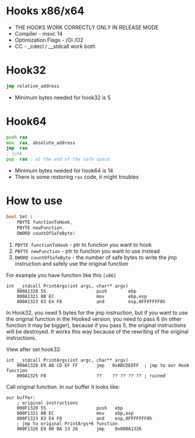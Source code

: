 # Hooks x86/x64

+ THE HOOKS WORK CORRECTLY ONLY IN RELEASE MODE
+ Compiler - msvc 14
+ Optimization Flags - /Oi /O2
+ CC - _cdecl / __stdcall work both

# Hook32
```asm
jmp relative_address 
```
  + Minimum bytes needed for hook32 is 5

# Hook64
```asm
push rax
mov  rax, absolute_address
jmp  rax
; junk
pop  rax ; at the end of the safe space
```
  + Minimum bytes needed for hook64 is 14
  + There is some restoring `rax` code, it might troubles

# How to use

```C
bool Set (
    PBYTE functionToHook, 
    PBYTE newFunction, 
    DWORD countOfSafeByte)
```
1. `PBYTE functionToHook` - ptr to function you want to hook
2. `PBYTE newFunction` - ptr to function you want to use instead
3. `DWORD countOfSafeByte` - the number of safe bytes to write the jmp instruction and safely use the original function 

For example you have function like this `[x86]`
```
int __stdcall PrintArgs(int argc, char** argv)
    000A1320 55                   push        ebp
    000A1321 8B EC                mov         ebp,esp
    000A1323 83 E4 F8             and         esp,0FFFFFFF8h
```
In Hook32, you need 5 bytes for the jmp instruction, but if you want to use the original function in the Hooked version, you need to pass 6 (in other function it may be bigger), because if you pass 5, the original instructions will be destroyed.
It works this way because of the rewriting of the original instructions. 

View after set hook32:
```
int __stdcall PrintArgs(int argc, char** argv)
    000A1320 E9 AB CD EF FF       jmp   0xABCDEDFF  ; jmp to our Hook function
    000A1325 F8                   ??    ?? ?? ?? ?? ; ruined
```

Call original function. In our buffer it looks like:
```
our buffer:
    ; original instructions
    000F1320 55                   push   ebp
    000F1321 8B EC                mov    ebp,esp
    000F1323 83 E4 F8             and    esp,0FFFFFFF8h
    ; jmp to original PrintArgs+6 function
    000F1326 E9 00 0A 13 26       jmp    0x000A1326
```